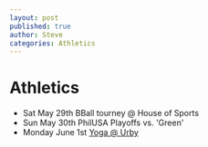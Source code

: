 ```yaml
---
layout: post
published: true
author: Steve
categories: Athletics
---
```


# Athletics

- Sat May 29th BBall tourney @ House of Sports  
- Sun May 30th PhilUSA Playoffs vs. 'Green' 
- Monday June 1st [Yoga @ Urby](https://www.instagram.com/tvyogi)
